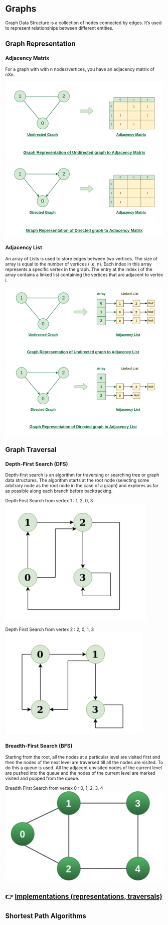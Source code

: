 # Graphs

Graph Data Structure is a collection of nodes connected by edges. It’s used to represent relationships between different entities.

## Graph Representation

### Adjacency Matrix

For a graph with with n nodes/vertices, you have an adjacency matrix of nXn.

![Adjacency Matrix for an Undirected Graph](/notes/images/adjacency-matrix-undirected.png) ![Adjacency Matrix for a Directed Graph](/notes/images/adajacency-matrix-directed.png)

### Adjacency List

An array of Lists is used to store edges between two vertices. The size of array is equal to the number of vertices (i.e, n). Each index in this array represents a specific vertex in the graph. The entry at the index i of the array contains a linked list containing the vertices that are adjacent to vertex i.

![Adjacency List for an Undirected Graph](/notes/images/adjacency-list-undirected.png) ![Adjacency List for a Directed Graph](/notes/images/adjacency-list-directed.png)

## Graph Traversal

### Depth-First Search (DFS)

Depth-first search is an algorithm for traversing or searching tree or graph data structures. The algorithm starts at the root node (selecting some arbitrary node as the root node in the case of a graph) and explores as far as possible along each branch before backtracking.  


Depth First Search from vertex 1 : 1, 2, 0, 3  
![DFS1](/notes/images/graph-dfs1.png)

Depth First Search from vertex 2 : 2, 0, 1, 3
![DFS2](/notes/images/graph-dfs2.png)

### Breadth-First Search (BFS)

Starting from the root, all the nodes at a particular level are visited first and then the nodes of the next level are traversed till all the nodes are visited.
To do this a queue is used. All the adjacent unvisited nodes of the current level are pushed into the queue and the nodes of the current level are marked visited and popped from the queue.

Breadth First Search from vertex 0 : 0, 1, 2, 3, 4
![BFS](/notes/images/graph-bfs.png)

## 👉 [Implementations (representations, traversals)](../src/main/java/com/dsa/algorithms/domain/graph/Graph.java)


## Shortest Path Algorithms
